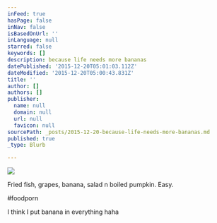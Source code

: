 ```yaml
---
inFeed: true
hasPage: false
inNav: false
isBasedOnUrl: ''
inLanguage: null
starred: false
keywords: []
description: because life needs more bananas
datePublished: '2015-12-20T05:01:03.112Z'
dateModified: '2015-12-20T05:00:43.831Z'
title: ''
author: []
authors: []
publisher:
  name: null
  domain: null
  url: null
  favicon: null
sourcePath: _posts/2015-12-20-because-life-needs-more-bananas.md
published: true
_type: Blurb

---
```

![](https://the-grid-user-content.s3-us-west-2.amazonaws.com/68417d30-35e0-46c1-9b46-bb203f59344e.jpg)

Fried fish, grapes, banana, salad n boiled pumpkin. Easy. 

\#foodporn 

I think I put banana in everything haha